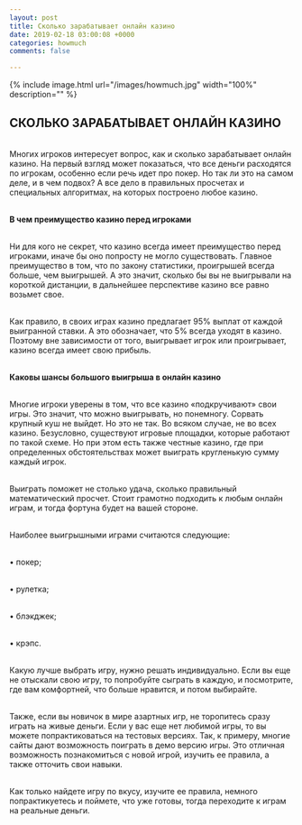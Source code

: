 ```yaml
---
layout: post
title: Сколько зарабатывает онлайн казино
date: 2019-02-18 03:00:08 +0000
categories: howmuch
comments: false

---
```

{% include image.html url="/images/howmuch.jpg" width="100%" description="" %}

## СКОЛЬКО ЗАРАБАТЫВАЕТ ОНЛАЙН КАЗИНО

<br>Многих игроков интересует вопрос, как и сколько зарабатывает онлайн казино. На первый взгляд может показаться, что все деньги расходятся по игрокам, особенно если речь идет про покер. Но так ли это на самом деле, и в чем подвох? А все дело в правильных просчетах и специальных алгоритмах, на которых построено любое казино.

<br><strong>В чем преимущество казино перед игроками</strong>

<br>Ни для кого не секрет, что казино всегда имеет преимущество перед игроками, иначе бы оно попросту не могло существовать. Главное преимущество в том, что по закону статистики, проигрышей всегда больше, чем выигрышей. А это значит, сколько бы вы не выигрывали на короткой дистанции, в дальнейшее перспективе казино все равно возьмет свое.

<br>Как правило, в своих играх казино предлагает 95% выплат от каждой выигранной ставки. А это обозначает, что 5% всегда уходят в казино. Поэтому вне зависимости от того, выигрывает игрок или проигрывает, казино всегда имеет свою прибыль.

<br><strong>Каковы шансы большого выигрыша в онлайн казино</strong>

<br>Многие игроки уверены в том, что все казино «подкручивают» свои игры. Это значит, что можно выигрывать, но понемногу. Сорвать крупный куш не выйдет. Но это не так. Во всяком случае, не во всех казино. Безусловно, существуют игровые площадки, которые работают по такой схеме. Но при этом есть также честные казино, где при определенных обстоятельствах может выиграть кругленькую сумму каждый игрок.

<br>Выиграть поможет не столько удача, сколько правильный математический просчет. Стоит грамотно подходить к любым онлайн играм, и тогда фортуна будет на вашей стороне.

<br>Наиболее выигрышными играми считаются следующие:

<br>•	покер;

<br>•	рулетка;

<br>•	блэкджек;

<br>•	крэпс.

<br>Какую лучше выбрать игру, нужно решать индивидуально. Если вы еще не отыскали свою игру, то попробуйте сыграть в каждую, и посмотрите, где вам комфортней, что больше нравится, и потом выбирайте.

<br>Также, если вы новичок в мире азартных игр, не торопитесь сразу играть на живые деньги. Если у вас еще нет любимой игры, то вы можете попрактиковаться на тестовых версиях. Так, к примеру, многие сайты дают возможность поиграть в демо версию игры. Это отличная возможность познакомиться с новой игрой, изучить ее правила, а также отточить свои навыки.

<br>Как только найдете игру по вкусу, изучите ее правила, немного попрактикуетесь и поймете, что уже готовы, тогда переходите к играм на реальные деньги.